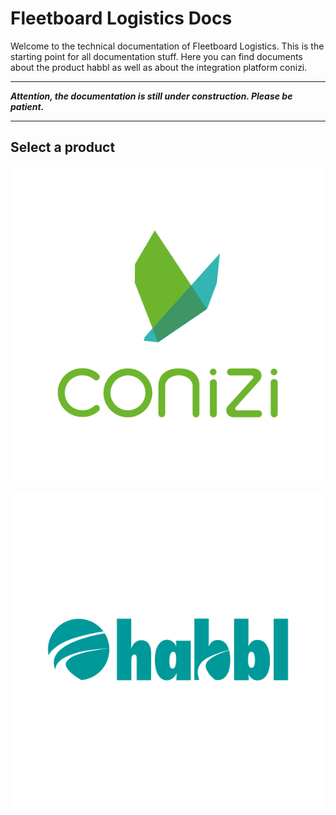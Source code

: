 
# Fleetboard Logistics Docs

Welcome to the technical documentation of Fleetboard Logistics. This is the starting point for all documentation stuff. Here you can find documents about the product habbl as well as about the integration platform conizi.

---

***Attention, the documentation is still under construction. Please be patient.***

---

## Select a product

<!-- ## [conizi](docs/conizi/index.html) -->
<p align="center">
   <a href="docs/conizi/index.md"><img src="/img/logo_conizi_circle.svg"></a>
</p>

<!-- ## [habbl](docs/habbl/index.html) -->

<p align="center">
   <a href="docs/habbl/index.md"><img src="/img/logo_habbl_circle.svg"></a>
</p>
